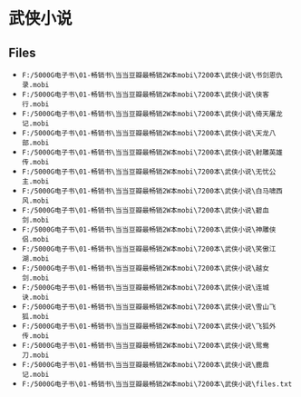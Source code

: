 # 武侠小说

## Files

- `F:/5000G电子书\01-畅销书\当当豆瓣最畅销2W本mobi\7200本\武侠小说\书剑恩仇录.mobi`
- `F:/5000G电子书\01-畅销书\当当豆瓣最畅销2W本mobi\7200本\武侠小说\侠客行.mobi`
- `F:/5000G电子书\01-畅销书\当当豆瓣最畅销2W本mobi\7200本\武侠小说\倚天屠龙记.mobi`
- `F:/5000G电子书\01-畅销书\当当豆瓣最畅销2W本mobi\7200本\武侠小说\天龙八部.mobi`
- `F:/5000G电子书\01-畅销书\当当豆瓣最畅销2W本mobi\7200本\武侠小说\射雕英雄传.mobi`
- `F:/5000G电子书\01-畅销书\当当豆瓣最畅销2W本mobi\7200本\武侠小说\无忧公主.mobi`
- `F:/5000G电子书\01-畅销书\当当豆瓣最畅销2W本mobi\7200本\武侠小说\白马啸西风.mobi`
- `F:/5000G电子书\01-畅销书\当当豆瓣最畅销2W本mobi\7200本\武侠小说\碧血剑.mobi`
- `F:/5000G电子书\01-畅销书\当当豆瓣最畅销2W本mobi\7200本\武侠小说\神雕侠侣.mobi`
- `F:/5000G电子书\01-畅销书\当当豆瓣最畅销2W本mobi\7200本\武侠小说\笑傲江湖.mobi`
- `F:/5000G电子书\01-畅销书\当当豆瓣最畅销2W本mobi\7200本\武侠小说\越女剑.mobi`
- `F:/5000G电子书\01-畅销书\当当豆瓣最畅销2W本mobi\7200本\武侠小说\连城诀.mobi`
- `F:/5000G电子书\01-畅销书\当当豆瓣最畅销2W本mobi\7200本\武侠小说\雪山飞狐.mobi`
- `F:/5000G电子书\01-畅销书\当当豆瓣最畅销2W本mobi\7200本\武侠小说\飞狐外传.mobi`
- `F:/5000G电子书\01-畅销书\当当豆瓣最畅销2W本mobi\7200本\武侠小说\鸳鸯刀.mobi`
- `F:/5000G电子书\01-畅销书\当当豆瓣最畅销2W本mobi\7200本\武侠小说\鹿鼎记.mobi`
- `F:/5000G电子书\01-畅销书\当当豆瓣最畅销2W本mobi\7200本\武侠小说\files.txt`
